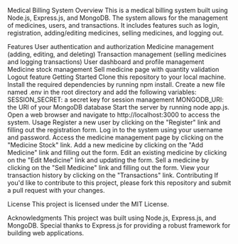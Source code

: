 Medical Billing System
Overview
This is a medical billing system built using Node.js, Express.js, and MongoDB. The system allows for the management of medicines, users, and transactions. It includes features such as login, registration, adding/editing medicines, selling medicines, and logging out.

Features
User authentication and authorization
Medicine management (adding, editing, and deleting)
Transaction management (selling medicines and logging transactions)
User dashboard and profile management
Medicine stock management
Sell medicine page with quantity validation
Logout feature
Getting Started
Clone this repository to your local machine.
Install the required dependencies by running npm install.
Create a new file named .env in the root directory and add the following variables:
SESSION_SECRET: a secret key for session management
MONGODB_URI: the URI of your MongoDB database
Start the server by running node app.js.
Open a web browser and navigate to http://localhost:3000 to access the system.
Usage
Register a new user by clicking on the "Register" link and filling out the registration form.
Log in to the system using your username and password.
Access the medicine management page by clicking on the "Medicine Stock" link.
Add a new medicine by clicking on the "Add Medicine" link and filling out the form.
Edit an existing medicine by clicking on the "Edit Medicine" link and updating the form.
Sell a medicine by clicking on the "Sell Medicine" link and filling out the form.
View your transaction history by clicking on the "Transactions" link.
Contributing
If you'd like to contribute to this project, please fork this repository and submit a pull request with your changes.

License
This project is licensed under the MIT License.

Acknowledgments
This project was built using Node.js, Express.js, and MongoDB. Special thanks to Express.js for providing a robust framework for building web applications.
 
